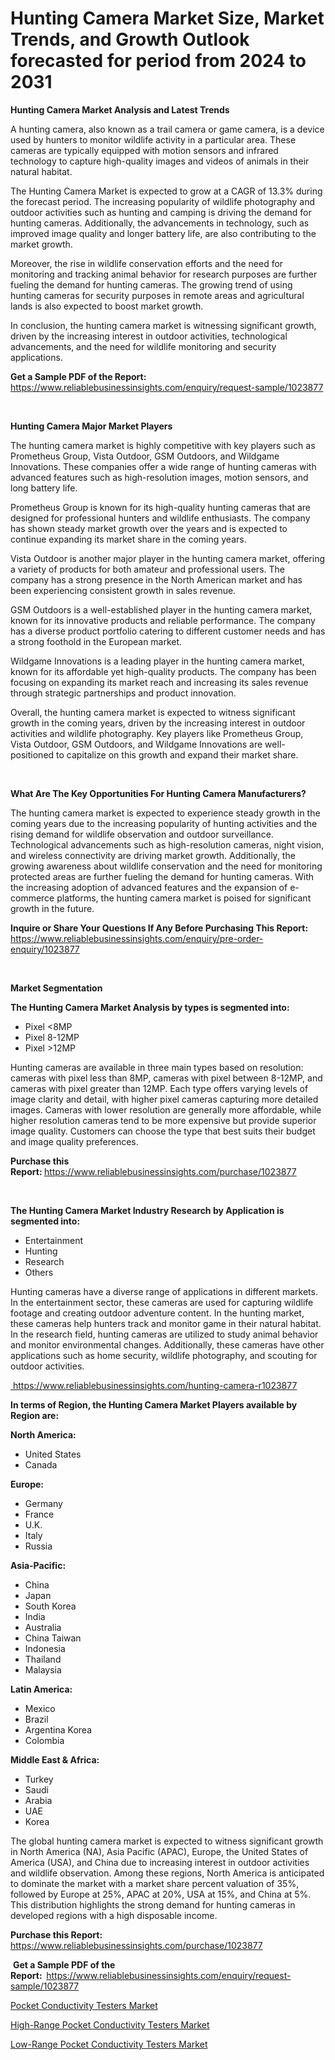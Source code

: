 <p><h1>Hunting Camera Market Size, Market Trends, and Growth Outlook forecasted for period from 2024 to 2031</h1></p><p><strong>Hunting Camera Market Analysis and Latest Trends</strong></p>
<p><p>A hunting camera, also known as a trail camera or game camera, is a device used by hunters to monitor wildlife activity in a particular area. These cameras are typically equipped with motion sensors and infrared technology to capture high-quality images and videos of animals in their natural habitat.</p><p>The Hunting Camera Market is expected to grow at a CAGR of 13.3% during the forecast period. The increasing popularity of wildlife photography and outdoor activities such as hunting and camping is driving the demand for hunting cameras. Additionally, the advancements in technology, such as improved image quality and longer battery life, are also contributing to the market growth.</p><p>Moreover, the rise in wildlife conservation efforts and the need for monitoring and tracking animal behavior for research purposes are further fueling the demand for hunting cameras. The growing trend of using hunting cameras for security purposes in remote areas and agricultural lands is also expected to boost market growth.</p><p>In conclusion, the hunting camera market is witnessing significant growth, driven by the increasing interest in outdoor activities, technological advancements, and the need for wildlife monitoring and security applications.</p></p>
<p><strong>Get a Sample PDF of the Report:&nbsp;</strong> <a href="https://www.reliablebusinessinsights.com/enquiry/request-sample/1023877">https://www.reliablebusinessinsights.com/enquiry/request-sample/1023877</a></p>
<p>&nbsp;</p>
<p><strong>Hunting Camera Major Market Players</strong></p>
<p><p>The hunting camera market is highly competitive with key players such as Prometheus Group, Vista Outdoor, GSM Outdoors, and Wildgame Innovations. These companies offer a wide range of hunting cameras with advanced features such as high-resolution images, motion sensors, and long battery life.</p><p>Prometheus Group is known for its high-quality hunting cameras that are designed for professional hunters and wildlife enthusiasts. The company has shown steady market growth over the years and is expected to continue expanding its market share in the coming years.</p><p>Vista Outdoor is another major player in the hunting camera market, offering a variety of products for both amateur and professional users. The company has a strong presence in the North American market and has been experiencing consistent growth in sales revenue.</p><p>GSM Outdoors is a well-established player in the hunting camera market, known for its innovative products and reliable performance. The company has a diverse product portfolio catering to different customer needs and has a strong foothold in the European market.</p><p>Wildgame Innovations is a leading player in the hunting camera market, known for its affordable yet high-quality products. The company has been focusing on expanding its market reach and increasing its sales revenue through strategic partnerships and product innovation.</p><p>Overall, the hunting camera market is expected to witness significant growth in the coming years, driven by the increasing interest in outdoor activities and wildlife photography. Key players like Prometheus Group, Vista Outdoor, GSM Outdoors, and Wildgame Innovations are well-positioned to capitalize on this growth and expand their market share.</p></p>
<p>&nbsp;</p>
<p><strong>What Are The Key Opportunities For Hunting Camera Manufacturers?</strong></p>
<p><p>The hunting camera market is expected to experience steady growth in the coming years due to the increasing popularity of hunting activities and the rising demand for wildlife observation and outdoor surveillance. Technological advancements such as high-resolution cameras, night vision, and wireless connectivity are driving market growth. Additionally, the growing awareness about wildlife conservation and the need for monitoring protected areas are further fueling the demand for hunting cameras. With the increasing adoption of advanced features and the expansion of e-commerce platforms, the hunting camera market is poised for significant growth in the future.</p></p>
<p><strong>Inquire or Share Your Questions If Any Before Purchasing This Report:</strong> <a href="https://www.reliablebusinessinsights.com/enquiry/pre-order-enquiry/1023877">https://www.reliablebusinessinsights.com/enquiry/pre-order-enquiry/1023877</a></p>
<p>&nbsp;</p>
<p><strong>Market Segmentation</strong></p>
<p><strong>The Hunting Camera Market Analysis by types is segmented into:</strong></p>
<p><ul><li>Pixel <8MP</li><li>Pixel 8-12MP</li><li>Pixel >12MP</li></ul></p>
<p><p>Hunting cameras are available in three main types based on resolution: cameras with pixel less than 8MP, cameras with pixel between 8-12MP, and cameras with pixel greater than 12MP. Each type offers varying levels of image clarity and detail, with higher pixel cameras capturing more detailed images. Cameras with lower resolution are generally more affordable, while higher resolution cameras tend to be more expensive but provide superior image quality. Customers can choose the type that best suits their budget and image quality preferences.</p></p>
<p><strong>Purchase this Report:&nbsp;</strong><a href="https://www.reliablebusinessinsights.com/purchase/1023877">https://www.reliablebusinessinsights.com/purchase/1023877</a></p>
<p>&nbsp;</p>
<p><strong>The Hunting Camera Market Industry Research by Application is segmented into:</strong></p>
<p><ul><li>Entertainment</li><li>Hunting</li><li>Research</li><li>Others</li></ul></p>
<p><p>Hunting cameras have a diverse range of applications in different markets. In the entertainment sector, these cameras are used for capturing wildlife footage and creating outdoor adventure content. In the hunting market, these cameras help hunters track and monitor game in their natural habitat. In the research field, hunting cameras are utilized to study animal behavior and monitor environmental changes. Additionally, these cameras have other applications such as home security, wildlife photography, and scouting for outdoor activities.</p></p>
<p><a href="https://www.reliablebusinessinsights.com/hunting-camera-r1023877">&nbsp;https://www.reliablebusinessinsights.com/hunting-camera-r1023877</a></p>
<p><strong>In terms of Region, the Hunting Camera Market Players available by Region are:</strong></p>
<p>
    <p> <strong> North America: </strong>
        <ul>
            <li>United States</li>
            <li>Canada</li>
        </ul>
        </p> 
    <p> <strong> Europe: </strong>
        <ul>
            <li>Germany</li>
            <li>France</li>
            <li>U.K.</li>
            <li>Italy</li>
            <li>Russia</li>
        </ul>
        </p> 
    <p> <strong> Asia-Pacific: </strong>
        <ul>
            <li>China</li>
            <li>Japan</li>
            <li>South Korea</li>
            <li>India</li>
            <li>Australia</li>
            <li>China Taiwan</li>
            <li>Indonesia</li>
            <li>Thailand</li>
            <li>Malaysia</li>
        </ul>
        </p> 
    <p> <strong> Latin America: </strong>
        <ul>
            <li>Mexico</li>
            <li>Brazil</li>
            <li>Argentina Korea</li>
            <li>Colombia</li>
        </ul>
        </p> 
    <p> <strong> Middle East & Africa: </strong>
        <ul>
            <li>Turkey</li>
            <li>Saudi</li>
            <li>Arabia</li>
            <li>UAE</li>
            <li>Korea</li>
        </ul>
    </p>
    </p>
<p><p>The global hunting camera market is expected to witness significant growth in North America (NA), Asia Pacific (APAC), Europe, the United States of America (USA), and China due to increasing interest in outdoor activities and wildlife observation. Among these regions, North America is anticipated to dominate the market with a market share percent valuation of 35%, followed by Europe at 25%, APAC at 20%, USA at 15%, and China at 5%. This distribution highlights the strong demand for hunting cameras in developed regions with a high disposable income.</p></p>
<p><strong>Purchase this Report: </strong><a href="https://www.reliablebusinessinsights.com/purchase/1023877">https://www.reliablebusinessinsights.com/purchase/1023877</a></p>
<p>&nbsp;<strong>Get a Sample PDF of the Report:&nbsp;&nbsp;</strong><a href="https://www.reliablebusinessinsights.com/enquiry/request-sample/1023877">https://www.reliablebusinessinsights.com/enquiry/request-sample/1023877</a></p>
<p><strong></strong></p>
<p><p><a href="https://github.com/JeanneSawayn2023/Market-Research-Report-List-1/blob/main/pocket-conductivity-testers-market.md">Pocket Conductivity Testers Market</a></p><p><a href="https://github.com/wybrqqeb6/Market-Research-Report-List-1/blob/main/high-range-pocket-conductivity-testers-market.md">High-Range Pocket Conductivity Testers Market</a></p><p><a href="https://github.com/mdmisese/Market-Research-Report-List-1/blob/main/low-range-pocket-conductivity-testers-market.md">Low-Range Pocket Conductivity Testers Market</a></p></p>